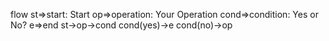 flow
st=>start: Start
op=>operation: Your Operation
cond=>condition: Yes or No?
e=>end
st->op->cond
cond(yes)->e
cond(no)->op